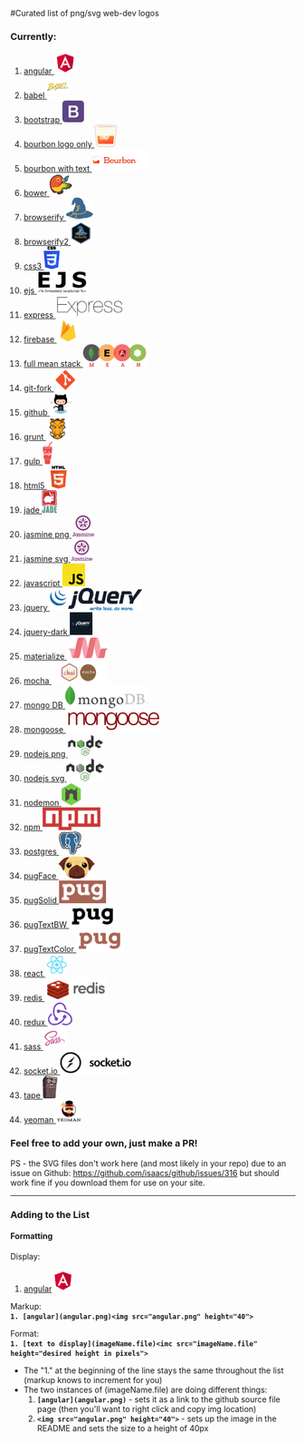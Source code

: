 #Curated list of png/svg web-dev logos

### Currently:

1. [angular ](angular.png)<img src="angular.png" height="40">
1. [babel ](babel.png)<img src="babel.png" height="40">
1. [bootstrap ](bootstrap.png)<img src="bootstrap.png" height="40">
1. [bourbon logo only ](bourbon-logo.png)<img src="bourbon-logo.png" height="40">
1. [bourbon with text ](bourbon-logo-2.png)<img src="bourbon-logo-2.png" height="40">
1. [bower ](bower.png)<img src="bower.png" height="40">
1. [browserify ](browserify.png)<img src="browserify.png" height="40">
1. [browserify2 ](browserify2.png)<img src="browserify2.png" height="40">
1. [css3 ](css3.png)<img src="css3.png" height="40">
1. [ejs ](ejs.png)<img src="ejs.png" height="40">
1. [express ](express.png)<img src="express.png" height="40">
1. [firebase ](firebase.png)<img src="firebase.png" height="40">
1. [full mean stack ](fullMean.png)<img src="fullMean.png" height="40">
1. [git-fork ](git.png)<img src="git.png" height="40">
1. [github ](github.png)<img src="github.png" height="40">
1. [grunt ](grunt.ong.png)<img src="grunt.ong.png" height="40">
1. [gulp ](gulp.png)<img src="gulp.png" height="40">
1. [html5 ](html5.png)<img src="html5.png" height="40">
1. [jade ](jade.png)<img src="jade.png" height="40">
1. [jasmine png ](jasmine.png)<img src="jasmine.png" height="40">
1. [jasmine svg ](jasmine.svg)<img src="jasmine.svg" height="40">
1. [javascript ](jslogo.png)<img src="jslogo.png" height="40">
1. [jquery ](jquery.png)<img src="jquery.png" height="40">
1. [jquery-dark ](jq2.png)<img src="jq2.png" height="40">
1. [materialize ](materialize.png)<img src="materialize.png" height="40">
1. [mocha ](mocha.png)<img src="mocha.png" height="40">
1. [mongo DB ](mongo.png)<img src="mongo.png" height="40">
1. [mongoose ](mongoose.png)<img src="mongoose.png" height="40">
1. [nodejs png ](nodejs.png)<img src="nodejs.png" height="40">
1. [nodejs svg ](nodejs.svg)<img src="nodejs.svg" height="40">
1. [nodemon ](nodemon.png)<img src="nodemon.png" height="40">
1. [npm ](npm.png)<img src="npm.png" height="40">
1. [postgres ](postgres.png)<img src="postgres.png" height="40">
1. [pugFace ](pugFace.png)<img src="pugFace.png" height="40">
1. [pugSolid ](pugSolid.png)<img src="pugSolid.png" height="40">
1. [pugTextBW ](pugTextBW.png)<img src="pugTextBW.png" height="40">
1. [pugTextColor ](pugTextColor.png)<img src="pugTextColor.png" height="40">
1. [react ](react.png)<img src="react.png" height="40">
1. [redis ](redis.png)<img src="redis.png" height="40">
1. [redux ](redux.png)<img src="redux.png" height="40">
1. [sass ](sass.png)<img src="sass.png" height="40">
1. [socket.io ](socketio.png)<img src="socketio.png" height="40">
1. [tape ](tape.png)<img src="tape.png" height="40">
1. [yeoman ](yeoman-logo.png)<img src="yeoman-logo.png" height="40">


### Feel free to add your own, just make a PR!  

PS - the SVG files don't work here (and most likely in your repo) due to an issue on Github:
https://github.com/isaacs/github/issues/316 but should work fine if you download them
for use on your site.

***
### Adding to the List
#### Formatting
Display:  
1. [angular](angular.png)<img src="angular.png" height="40">  

Markup:  
**`1. [angular](angular.png)<img src="angular.png" height="40">  `**

Format:  
**`1. [text to display](imageName.file)<imc src="imageName.file" height="desired height in pixels">`**  
* The "1." at the beginning of the line stays the same throughout the list (markup knows to increment for you)
* The two instances of (imageName.file) are doing different things:
  1. **`[angular](angular.png)`** - sets it as a link to the github source file page (then you'll want to right click and copy img location)
  2. **`<img src="angular.png" height="40">`** - sets up the image in the README and sets the size to a height of 40px

